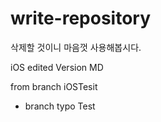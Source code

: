 # write-repository
삭제할 것이니 마음껏 사용해봅시다.


iOS edited Version MD

from branch iOSTesit


- branch typo Test
